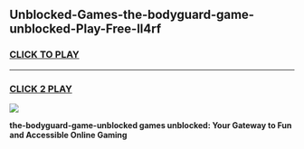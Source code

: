 
## Unblocked-Games-the-bodyguard-game-unblocked-Play-Free-ll4rf
<h3>
<a href="https://premium76.site?title=the-bodyguard-game-unblocked&ref=23A">CLICK TO PLAY</a></h3>
<hr>

<h3>
<a href="https://premium76.site?title=the-bodyguard-game-unblocked&ref=23A">CLICK 2 PLAY</a>
  
</h3>

<a href="https://premium76.site?title=the-bodyguard-game-unblocked&ref=23A"><img src="https://clearcache.store/games.png"></a>


**the-bodyguard-game-unblocked games unblocked: Your Gateway to Fun and Accessible Online Gaming**
